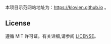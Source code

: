 本项目示范网站地址为：https://klovien.github.io 。
## License

遵循 MIT 许可证。有关详细,请参阅 [LICENSE](https://github.com/XiaoWendell/XiaoWendell.github.io/blob/master/LICENSE)。
